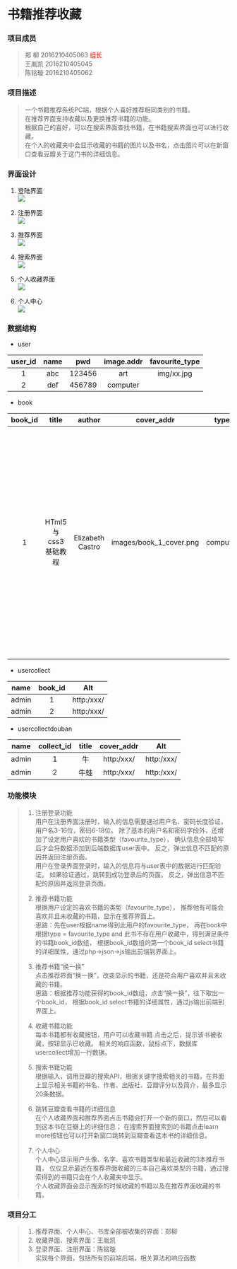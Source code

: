 # 书籍推荐收藏

### 项目成员
> 郑 柳 2016210405063 <font color='red' face="黑体">组长</font></br>
> 王胤凯 2016210405045 </br>
> 陈铭璇 2016210405062

### 项目描述
> 一个书籍推荐系统PC端，根据个人喜好推荐相同类别的书籍。</br>
> 在推荐界面支持收藏以及更换推荐书籍的功能。</br>
> 根据自己的喜好，可以在搜索界面查找书籍，在书籍搜索界面也可以进行收藏。</br>
> 在个人的收藏夹中会显示收藏的书籍的图片以及书名，点击图片可以在新窗口查看豆瓣关于这门书的详细信息。


### 界面设计

1. 登陆界面</br>
![](http://47.100.172.51/shared/images/login.png)


2. 注册界面</br>
![](http://106.15.186.59/images/2.jpg)


3. 推荐界面</br>
![](http://106.15.186.59/images/3.png)


4. 搜索界面</br>
![](http://106.15.186.59/images/4.png)


5. 个人收藏界面</br>
![](http://106.15.186.59/images/5.jpg)


6. 个人中心</br>
![](http://106.15.186.59/images/6.png)



### 数据结构

* user

| user_id  | name    |     pwd     | image.addr     | favourite_type |
| :------: | :-----: | :---------: | :------------: | :------------: |
| 1        | abc     |    123456   |    art         | img/xx.jpg     |
| 2        | def     |    456789   |    computer    |                |

* book

| book_id   | title              | author           |cover_addr               | type     |   grade    | intro | Alt|
|:---------:| :-----------------:| :--------------: |:----------------------: | :-------:| :--------: | :-----------------------------------------------------------------------------: | :---------: |
| 1         | HTml5与css3基础教程 | Elizabeth Castro | images/book_1_cover.png | computer | 4          | 讲解html和css入门知识的经典畅销书，全面系统的讲解html5和css的基础知识以及实际运用技术 | https:/xxxxx/xxxx/|
* usercollect

|  name   | book_id |   Alt      |
| :-----: | :-----: |:--------:  |
| admin   | 1       |http:/xxx/  |
| admin   | 2       |http:/xxx/  |

* usercollectdouban

|  name   | collect_id | title | cover_addr |   Alt      |
| :-----: | :--------: | :---: | :--------: |:--------:  |
| admin   | 1          | 牛     | http:/xxx/ |http:/xxx/  |
| admin   | 2          | 牛蛙   | http:/xxx/ |http:/xxx/  |

### 功能模块
>    1. 注册登录功能</br>
>    用户在注册界面注册时，输入的信息需要通过用户名、密码长度验证，用户名3-16位，密码6-18位。
>    除了基本的用户名和密码字段外，还增加了设定用户喜欢的书籍类型（favourite_type），
>    确认信息全部填写后才会将数据添加到后端数据库user表中。
>    反之，弹出信息不匹配的原因并返回注册页面。</br>
>    用户在登录界面登录时，输入的信息将与user表中的数据进行匹配验证。
>    如果验证通过，跳转到成功登录后的页面。
>    反之，弹出信息不匹配的原因并返回登录页面。
>    
>    2. 推荐书籍功能</br>
>    根据用户设定的喜欢书籍的类型（favourite_type），
>    推荐他有可能会喜欢并且未收藏的书籍，显示在推荐界面上。</br>
>    思路：先在user根据name得到此用户的favourite_type，
>    再在book中根据type = favourite_type and 此书不存在用户收藏中，得到满足条件的书籍book_id数组，
>    根据book_id数组的第一个book_id select书籍的详细属性，通过php->json->js输出前端到界面上。
>
>    3. 推荐书籍“换一换”</br>
>    点击推荐界面“换一换”，改变显示的书籍，还是符合用户喜欢并且未收藏的书籍。</br>
>    思路：根据推荐功能获得的book_id数组，点击“换一换”，往下取出一个book_id，
>    根据book_id select书籍的详细属性，通过js输出前端到界面上。
>    
>    4. 收藏书籍功能</br>
>    每本书籍都有收藏按钮，用户可以收藏书籍
>    点击之后，提示该书被收藏，按钮显示已收藏。
>    相关的响应函数，鼠标点下，数据库usercollect增加一行数据。
>    
>    5. 搜索书籍功能</br>
>    根据输入，调用豆瓣的搜索API，根据关键字搜索相关的书籍，在界面上显示相关书籍的书名、作者、出版社、豆瓣评分以及简介，最多显示20条数据。
>    
>    6. 跳转豆瓣查看书籍的详细信息</br>
>    在个人收藏界面和推荐界面点击书籍会打开一个新的窗口，然后可以看到这本书在豆瓣上的详细信息；
>    在搜索界面搜索到的书籍点击learn more按钮也可以打开新窗口跳转到豆瓣查看这本书的详细信息。
>    
>    7. 个人中心</br>
>    个人中心显示用户头像、名字、喜欢书籍类型和最近收藏的3本推荐书籍，
>    仅仅显示最近在推荐界面收藏的三本自己喜欢类型的书籍，通过搜索得到的书籍只会在个人收藏夹中显示。</br>
>    个人收藏界面会显示搜索的时候收藏的书籍以及在推荐界面收藏的书籍。


### 项目分工
>    1. 推荐界面、个人中心、书库全部被收集的界面：郑柳
>    2. 收藏界面、搜索界面：王胤凯
>    3. 登录界面、注册界面：陈铭璇 </br>
>    实现每个界面，包括所有的前端后端，相关算法和响应函数
